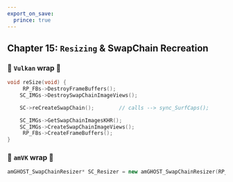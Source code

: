 ```yaml
---
export_on_save:
  prince: true
---
```


## Chapter 15: `Resizing` & SwapChain Recreation
### 🌋 `Vulkan` wrap 🌯
```cpp
void reSize(void) {
     RP_FBs->DestroyFrameBuffers();
    SC_IMGs->DestroySwapChainImageViews();

    SC->reCreateSwapChain();        // calls --> sync_SurfCaps();

    SC_IMGs->GetSwapChainImagesKHR();
    SC_IMGs->CreateSwapChainImageViews();
     RP_FBs->CreateFrameBuffers();
}
```

### 🧊 `amVK` wrap 🌯
<div class="REY_SMALLER_CODE">

```cpp
amGHOST_SwapChainResizer* SC_Resizer = new amGHOST_SwapChainResizer(RP_FBs, W);
```

</div>